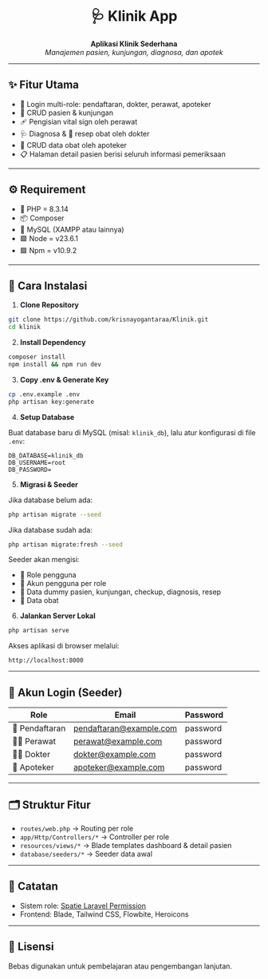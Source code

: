 <h1 align="center">🩺 Klinik App</h1>
<p align="center">
  <b>Aplikasi Klinik Sederhana</b><br>
  <i>Manajemen pasien, kunjungan, diagnosa, dan apotek</i>
</p>

---

## ✨ Fitur Utama

- 🔑 Login multi-role: pendaftaran, dokter, perawat, apoteker
- 👤 CRUD pasien & kunjungan
- 🩹 Pengisian vital sign oleh perawat
- 🩺 Diagnosa & 💊 resep obat oleh dokter
- 💊 CRUD data obat oleh apoteker
- 📋 Halaman detail pasien berisi seluruh informasi pemeriksaan

---

## ⚙️ Requirement

- 🐘 PHP = 8.3.14
- 📦 Composer
- 🐬 MySQL (XAMPP atau lainnya)
- 🟩 Node = v23.6.1
- 🟩 Npm = v10.9.2

---

## 🚀 Cara Instalasi

1. **Clone Repository**

```bash
git clone https://github.com/krisnayogantaraa/Klinik.git
cd klinik
```

2. **Install Dependency**

```bash
composer install
npm install && npm run dev
```

3. **Copy .env & Generate Key**

```bash
cp .env.example .env
php artisan key:generate
```

4. **Setup Database**

Buat database baru di MySQL (misal: `klinik_db`), lalu atur konfigurasi di file `.env`:

```env
DB_DATABASE=klinik_db
DB_USERNAME=root
DB_PASSWORD=
```

5. **Migrasi & Seeder**

Jika database belum ada:
```bash
php artisan migrate --seed
```
Jika database sudah ada:
```bash
php artisan migrate:fresh --seed
```

Seeder akan mengisi:
- 👥 Role pengguna
- 👤 Akun pengguna per role
- 🏥 Data dummy pasien, kunjungan, checkup, diagnosis, resep
- 💊 Data obat

6. **Jalankan Server Lokal**

```bash
php artisan serve
```

Akses aplikasi di browser melalui:

```
http://localhost:8000
```

---

## 🔐 Akun Login (Seeder)

| Role        | Email                        | Password |
| ----------- | ---------------------------- | -------- |
| 📝 Pendaftaran | pendaftaran@example.com       | password |
| 🧑‍⚕️ Perawat     | perawat@example.com           | password |
| 👨‍⚕️ Dokter      | dokter@example.com            | password |
| 💊 Apoteker    | apoteker@example.com          | password |

---

## 🗂️ Struktur Fitur

- `routes/web.php` → Routing per role
- `app/Http/Controllers/*` → Controller per role
- `resources/views/*` → Blade templates dashboard & detail pasien
- `database/seeders/*` → Seeder data awal

---

## 📝 Catatan

- Sistem role: [Spatie Laravel Permission](https://spatie.be/docs/laravel-permission)
- Frontend: Blade, Tailwind CSS, Flowbite, Heroicons

---

## 📄 Lisensi

Bebas digunakan untuk pembelajaran atau pengembangan lanjutan.
